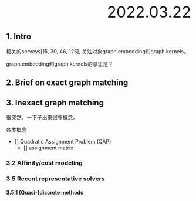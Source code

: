 <div style="text-align:right; font-size:3em;">2022.03.22</div>

## 1. Intro

相关的serveys[15, 30, 46, 125],
关注对象graph embedding和graph kernels。

graph embedding和graph kernels的意思是？

## 2. Brief on exact graph matching

## 3. Inexact graph matching

很突然，一下子出来很多概念。

各类概念

* [] Quadratic Assignment Problem (QAP)
  * [] assignment matrix

### 3.2 Affinity/cost modeling



### 3.5 Recent representative solvers

#### 3.5.1 (Quasi-)discrete methods


